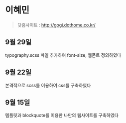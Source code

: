 # 이혜민
>닷홈사이트 : http://gogi.dothome.co.kr/

## 9월 29일
typography.scss 파일 추가하여 font-size, 웹폰트 정의하였다

## 9월 22일
본격적으로 scss를 이용하여 css를 구축하였다

## 9월 15일
템플릿과 blockquote를 이용한 나만의 웹사이트를 구축하였다